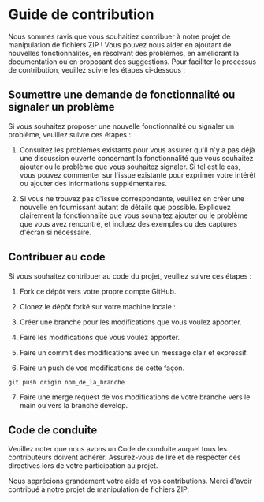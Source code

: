 # Guide de contribution

Nous sommes ravis que vous souhaitiez contribuer à notre projet de manipulation de fichiers ZIP ! Vous pouvez nous aider en ajoutant de nouvelles fonctionnalités, en résolvant des problèmes, en améliorant la documentation ou en proposant des suggestions. Pour faciliter le processus de contribution, veuillez suivre les étapes ci-dessous :

## Soumettre une demande de fonctionnalité ou signaler un problème

Si vous souhaitez proposer une nouvelle fonctionnalité ou signaler un problème, veuillez suivre ces étapes :

1. Consultez les problèmes existants pour vous assurer qu'il n'y a pas déjà une discussion ouverte concernant la fonctionnalité que vous souhaitez ajouter ou le problème que vous souhaitez signaler. Si tel est le cas, vous pouvez commenter sur l'issue existante pour exprimer votre intérêt ou ajouter des informations supplémentaires.

2. Si vous ne trouvez pas d'issue correspondante, veuillez en créer une nouvelle en fournissant autant de détails que possible. Expliquez clairement la fonctionnalité que vous souhaitez ajouter ou le problème que vous avez rencontré, et incluez des exemples ou des captures d'écran si nécessaire.

## Contribuer au code

Si vous souhaitez contribuer au code du projet, veuillez suivre ces étapes :

1. Fork ce dépôt vers votre propre compte GitHub.

2. Clonez le dépôt forké sur votre machine locale :

3. Créer une branche pour les modifications que vous voulez apporter.

4. Faire les modifications que vous voulez apporter.

5. Faire un commit des modifications avec un message clair et expressif.

6. Faire un push de vos modifications de cette façon.

```shell
git push origin nom_de_la_branche
```
7. Faire une merge request de vos modifications de votre branche vers le main ou vers la branche develop.

## Code de conduite

Veuillez noter que nous avons un Code de conduite auquel tous les contributeurs doivent adhérer. Assurez-vous de lire et de respecter ces directives lors de votre participation au projet.

Nous apprécions grandement votre aide et vos contributions. Merci d'avoir contribué à notre projet de manipulation de fichiers ZIP.